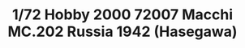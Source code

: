 ---
layout: product
title: "1/72 Hobby 2000 72007 Macchi MC.202 Russia 1942 (Hasegawa)"
price: "2400" 
desc: "Maketa"
img_path: "/assets/img/H2K72007.webp"
brand: "N/A"
available: true
special_offer: false
new: false
soon: false
cat: "010000"
subcat: "011900"
subsubcat: "0N/A"
sifra: "H2K72007"
popular: false
---